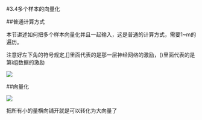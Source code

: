 #3.4多个样本的向量化

##普通计算方式

本节讲述如何把多个样本向量化并且一起输入，这是普通的计算方式，需要1~m的遍历。

注意好左下角的符号规定,[]里面代表的是那一层神经网络的激励，()里面代表的是第i组数据的激励

![](https://cdn.jsdelivr.net/gh/tj-messi/picture/1725258695736.png)

##向量化

![](https://cdn.jsdelivr.net/gh/tj-messi/picture/1725259082274.png)

把所有小的量横向铺开就是可以转化为大向量了

